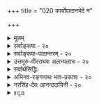 +++
title = "020 कार्योपादानभेदे न"

+++
<details><summary>मूलम्</summary>

कार्योपादानभेदे न कथमधिकतो(ता) गौरवादेस्स्वकार्यं नान्यत्वं नामसंख्याव्यवहृतिधिषणाकारकालादिभेदैः ।  
द्रव्याभेदेऽप्यवस्थान्तरत इह तु ते पत्रताटङ्कवत्स्युः नो चेदंशांशिनोस्स्यात्प्रतिहतिरुभयोः स्पर्शवत्त्वाविशेषात् ॥ २० ॥
</details>

<details><summary>सर्वाङ्कषा - २०</summary>

वैशेषिक-संमतम् अवयवातिरिक्तावयवि-वादम् अपि निराकरोति  
परिणाम-वाद-दार्ढ्य-कार्योपादानेत्यादिना ।  
**कार्योपादानभेदे** = **कार्यस्य** = पटादेः **उपादानस्य** = समवायिकारणस्य तन्त्वादेश्च **भेदे** = परस्परं भेदे सति, अवयविनः अवयवातिरिक्तत्वे इत्यर्थः ।  
**गौरवादेः** = गुरुत्वादीनां **आधिक्यम्** = कार्ये द्विगुणत्वं कथं न?  
गुरुत्वस्यातीन्द्रियत्वेऽपि  
अनुमानात् तज्-ज्ञानं भवेदेव ।  
तत् कुतो न?  

> ननु गुरुत्वं द्विगुणं स्यात्, अतीन्द्रियत्वान् न तद्-उपलब्धिर् 

इति चेत्, तत्राह –  
**स्वकार्यम्** = गुरुत्वाधिक्य-ज्ञानम्, पतनाद्य्-अतिशयो वा कथं न?  
वैशेषिकास्तु अवयवावयविनोरत्यन्तभेदवादिनः । एवं सति अवयविनि विद्यमाने, अवयवानामपि तत्र सत्त्वात्, अवयवेषु यावत् गुरुत्वं वर्तते, तावद्गुरुत्वस्यावयविन्यपि आवश्यकत्वात्, अवयवगुरुत्वम् अवयविगुरुत्वं चेति मिलित्वा द्विगुणगुरुत्वमवयविनि स्यात् । अस्तु का हानिरिति चेत्, द्विगुणं गुरुत्वमुपलभ्येत । गुरुत्वस्यातीन्द्रियत्वात् कथमुपलब्धिरापाद्यत इति चेत्; गुरुत्वकार्यस्य पतनादेः तुलाया अवनतेर्वा द्विगुणत्वप्रसङ्गः । तथाऽदर्शनात् अवयवातिरिक्तः अवयवी अप्रामाणिक एव । अत्र 'अधिकतः' इति पाठं केचित्कल्पयन्ति । तदानीमधिकपदस्याधिक्यार्थकत्वकल्पनाकेशः । एतदपेक्षया 'स्वकार्ये' इति पाठे 'स्वकार्ये गौरवादेः अधिकता कथं न?' इति वा, 'स्वकार्ये नामसंख्यादिभिः अन्यत्वं न' इति वा स्यात् ॥ 

ननु कथमेवमुच्यते ? तन्तुपटयोः कथं अभेदसंभवः ? तर्हि वसनपटपदवत् तन्तुपटपदयोरपि पर्यायत्वप्रसङ्गः इत्याद्याशंक्य निराकरोति - नान्यत्वमित्यादि । नामसंख्याव्यवहृतिधिषणाकारकालादिभेदैः तन्तुपटयोः **अन्यत्वं** = भेदः न इत्यन्वयः । नाम संख्या - व्यवहृति - धिषणा - आकार - कालादिपदानां द्वन्द्वः । अनन्तरं भेदपदेन तत्पुरुषः । ' द्वन्द्वान्ते श्रूयमाणं प्रत्येकं संबध्यते', इति न्यायेन भेदपदस्य नामादिपदैः संबन्धात् नामभेदः, संख्याभेदः, व्यवहृतिभेदः, **धिषणाभेदः** = बुद्धिभेदः, आकारभेदः, कालभेदश्च । नामभेदः - कार्यस्य पट इति नाम, कारणस्य तु तन्तव इति । संख्याभेदः - पट एकः, तन्तवस्तु बहवः । व्यवहारभेदः - पटेनाच्छादनादिः, तन्तुभिः बन्धनादिः । बुद्धिभेदः - पट इति बुद्धिरन्या, अन्या च तन्तव इति । आकारभेदः – पटस्याकारश्चतुरश्रत्वादिः, तन्तूनां दीर्घ आकारः । कालभेदः - पूर्वकाले तन्तवः, अनन्तरकाले पटः । एभिः हेतुभिः उभयोः भिन्नत्वं न । 'कालादि' इत्यत्र आदिपदेन कारणभेदः

[[44]]

गृह्यते । पटस्य कारणानि तन्तवः, तन्तोश्च कारणं कार्पासः । एवमनेकैः कारणैरुभयोर्भेदेऽनिवार्ये सति द्विगुणगुरुत्वकार्यं प्रति अवयविगुरुत्वस्य प्रतिबन्धकत्वकल्पनान्न द्विगुणगुरुत्वकार्योत्पत्तिरिति चेत्, एवं सत्यपि भेदाभावे हेतुमाह - द्रव्याभेदेऽपीत्यादिना । **द्रव्ययोः** = तन्तुपटयोः अभेदेऽपि **ते** = भेदाभावेऽपि नामभेदादयः **पत्रताटङ्कवत्** = तालपत्रकर्णाभरणवत् इह **अवस्थान्तरतः** = अवस्थाभेदेनैव स्युः । ग्रामीणाः किल स्त्रियः तालपत्रं वर्तुलाकारेण परिवर्त्य कर्णे आभरणवत् धरन्ति, विश्लेषणे तालपत्रमेव । 'धान्यराशिः ' इत्यादावप्येवमेव । अवस्थाभेदमादायैव नामभेदादीनाम् उपपत्त्या अवयवातिरिक्तः अवयवी नास्त्येवेति । असंयुक्ताः तन्तवः अवयवाः इत्युच्यन्ते । संयोगविशेषविशिष्टास्तन्तवः पट इत्युच्यन्ते । सुसूक्ष्ममीक्षणे तन्तवः, परस्परं विलक्षणसंयोगश्चेत्युभयातिरिक्तं न हि किञ्चिदुपलभ्यते । असमवायिकारणत्वेन वैशेषिकैरुच्यमानावयवद्वयसंयोगविशिष्टा अवयवा एव पट इत्युच्यन्त इति नातिरिक्तावयविनः कल्पना युक्ता । अत एवावयविगुरुत्वस्य प्रतिबन्धकत्वकल्पनागौरवप्रसङ्गोऽपि न । सांख्यसंमतसत्कार्यवादात् सिद्धान्तसंमतसत्कार्यवादस्यायमेव विशेषः । सांख्याः घटत्वाद्यवस्थानामपि पूर्वं सत्त्वमाहुः । सिद्धान्ते तु पूर्वमसतः अवयवसंयोगस्यानन्तरमेव जननात्, अवस्थानामागन्तुकत्वमेव । अधिकं तु 24 श्लोके व्यक्तीभविष्यति । एवमनङ्गीकारे बाधकमप्याह - नो चेदित्यादिना । 'न' इत्यनेन समानार्थकमव्ययम् 'नो' इति । एवं यदि नाङ्गीक्रियते, तदा **अंशांशिनोः** = अवयवावयविनोः उभयोः **स्पर्शवत्त्वाविशेषात्** = स्पर्शवत्त्वस्य समानत्वात् **प्रतिहतिः** = परस्परं प्रतिघातः **स्यात्** = दुर्वार एव स्यात् । स्पर्शवन्ति द्रव्याणि नैकदेशावच्छेदेन स्थातुं प्रभवन्ति । घटवति भूतले स्पर्शवत् अन्यत् द्रव्यं कथं तिष्ठेत् ? प्रकृते तन्तवोऽपि स्पर्शवद्द्रव्याणि । पटोऽपि स्पर्शवद्द्रव्यम् । द्वयं कथमेकदेशावच्छेदेन तिष्ठेत् ? 'स्पर्शवतां सप्रतिघत्वनियमात् ' । अतः अवयवापेक्षयावयवी अतिरिक्तो नास्त्येव । आकाशकालादिविभुद्रव्याणामेकदेशावच्छेदेनावस्थानात् स्पर्शवत्त्वविशेषणम् । ननु अवयवावयविनोरयुतसिद्धत्वात्, युतसिद्धानां स्पर्शवतामेव सप्रतिघत्वनियम इति चेत्, अवयविनोऽतिरिक्तत्वसिद्धावेव तथा कल्पनसंभवात्, तस्यैवाभावात् न कल्पनावकाशः ॥ 

वस्तुतस्तु - न्यायशास्त्रस्य 'लोकायतम्' इत्येव प्राचीनं नाम । चार्वाकदर्शनं पण्डितैरनन्तरं कल्पितम् । जीवसर इदं विमृश्यते । अत एव 'प्रतीतिशरणा नैयायिकाः' इति न्यायः प्रवृत्तः । लोकप्रतीतिदृष्ट्या तु अवयवातिरिक्तोऽवयव्यावश्यकः । नो चेल्लोके एकत्वव्यवहारः कुत्रापि समर्थयितुं न शक्यः । राशिसेनावनादौ नैयायिकानामपि एकत्वव्यवहारः संमत एव । परं तु स व्यवहार औपचारिक इत्येव सर्वसंमतम् । कुत्रचिद्व्यवहारः औपचारिको यदि वक्तव्यः, तदा कुत्रचित्स व्यवहारो मुख्य एषितव्यः। मुख्यार्थमन्तरा, औपचारिकार्थकल्पना कुत्रापि न संभवतीत्येव सर्वतीर्थकाराणामाशयः (ना. स. 4) । एकत्वव्यवहारस्य मुख्यत्वं नाम अनौपाधिकं वस्तुगतमेकत्वमेव । एवम् एकत्वं यत्र वस्तुनि नास्ति, तत्र बुद्धिकल्पितमुपाधिमादायौपचारिकमेकत्वं वक्तव्यं भवति । लोके कुत्र वा वस्तुनि, मुख्यं एकत्वं गृहीतम् ? 

[[1]]

1.  

[[45]]

[ उपादानोपादेययोरभेदे स्वारस्यम् ] 

इत्थं वृत्त्यादिखेदो न भवति, न च नः कल्पनागौरवं स्यात् 

वस्त्रे दीर्घेकतन्तुभ्रमणविरचिते वस्त्रधीर्नापि बाध्या । 



आकाशादयस्त्वतीन्द्रियाः । तद्गतमेकत्वमप्यतीन्द्रियम् । आत्मन्येकत्वं गृह्यते किल! न हि कस्यचित् 'अहमेको वा, द्वौ वा ? ' इति संशयो जायते । अतस्तत्रैकत्वं मुख्यं गृह्यत एवेति चेत्, एतदपि न । 'अहम्' इति क उच्यत इदानीम् ? शरीरमेव वा, शरीरातिरिक्तं वा वस्त्विदानीमहमर्थ : ? शरीरं चेत्, तस्य सङ्घातरूपत्वात्, न मुख्यमेकत्वं भवेत् । शरीरातिरिक्तस्त्वात्मा नेदानीं प्रतीयेतेति जीवसरे निरूप्यते । ननु सेनावनादावतिरिक्तावयवी नास्ति, घटपटादौ तु वर्तत इत्यत्र विनिगमकं किमिति चेत्, 'घटं कर्तुमारभते ' 'पटं कर्तुमारभते' इति स्वरसो व्यवहारो यत्र तत्रातिरिक्तोऽवयवी, नान्यत्र । अत एवैतस्यारंभवाद इति नाम । अतः ‘एकः पटः, तन्तवस्तु बहवः' इति प्रतीतिर्मुख्यैवेति वक्तव्यम् । अतो लोकव्यवहारदृष्ट्यावयव्यतिरिच्यते । 'घटं कर्तुमारभते' 'पटं कर्तुमारभते' इत्यबाधितव्यवहारदर्शनात् आरंभवादादीनां विषयभेदोऽस्ति इत्यादिकं समये भविष्यति । एवमतिरिक्तत्वे आवश्यके सति, इतरत्सर्वं तदनुगुणं नेयम् । वेदान्तिनां त्वान्तरे वस्तुन्येव नैर्भयम् । अथाप्याचार्यैः कुत एवं निर्णीतमिति चेत्, समय इदमपि स्पष्टी - भविष्यति । सद्यस्तु ‘न हि निन्दा' न्यायोऽनुसन्धीयताम्, स्वपक्षे शिष्याणां श्रद्धातिशयाधानायेति । अथवा परिणामवाददृष्ट्येत्यवगम्यताम् ॥ २० ॥
</details>


<details><summary>सर्वाङ्कषा-पाठान्तरम् - २०</summary>

वैशेषिकसंमतमवयवातिरिक्तावयविवादमपि निराकरोति परिणामवाददार्ढ्याय – कार्योपादानेत्यादिना । कार्योपादानभेदे = कार्यस्य = पटादेः उपादानस्य = समवायिकारणस्य तन्त्वादेश्च भेदे = परस्परं भेदे सति, अवयविनः अवयवातिरिक्तत्वे इत्यर्थः । गौरवादेः = गुरुत्वादीनां आधिक्यम्‌ = कार्ये द्विगुणत्वं कथं न? गुरुत्वस्यातीन्द्रियत्वेऽपि अनुमानात्‌ तद्ज्ञानं भवेदेव । तत्‌ कृतो न? ननु गुरुत्वं द्विगुणं स्यात्‌, अतीन्द्रियत्वान्न तदुपलब्धिरिति चेत्‌, तत्राह - स्वकार्यम्‌ = गुरुत्वाधिक्यज्ञानम्‌, पतनाद्यतिशयो वा कथं न? वैशेषिकास्तु अवयवावयविनोरत्यन्तभेदवादिनः । एवं सति अवयविनि विद्यमाने, अवयवानामपि तत्र सत्त्वात्‌, अवयवेषु यावत्‌ गुरुत्वं वर्तते, तावद्गुरुत्वस्यावयविन्यपि आवश्यकत्वात्‌, अवयवगुरुत्वम्‌ अवयविगुरुत्वं चेति मिलित्वा द्विगुणगुरुत्वमवयविनि स्यात्‌ । अस्तु का हानिरिति चेत्‌, द्विगुणं गुरुत्वमुपलभ्येत । गुरुत्वस्यातीन्द्रियत्वात्‌ कथमुपलब्धिरापाद्यत इति चेत्‌; गरुत्वकार्यस्य पतनादेः तुलाया अवनतेर्वा द्विगुणत्वप्रसङ्ग: । तथाऽदर्शनात्‌ अवयवातिरिक्तः अवयवी अप्रामाणिक एव । अत्र 'अधिकतः' इति पाठं केचित्कल्पयन्ति । तदानीमधिकपदस्याधिक्यार्थकत्वकल्पनाक्लेशः । एतदपेक्षया 'स्वकार्ये' इति पाठे 'स्वकार्ये गौरवादेः अधिकता कथं न?' इति वा, 'स्वकार्ये नामसंख्यादिभिः अन्यत्वं न' इति वा स्यात्‌ ॥   
ननु कथमेवमुच्यते? तन्तुपटयोः कथं अभेदसंभवः? तर्हि वसनपटपदवत्‌ तन्तुपटपदयोरपि पर्यायत्वप्रसङ्गः इत्याद्याशंक्य निराकरोति - नान्यत्वमित्यादि । नामसंख्याव्यवहृतिधिषणाकारकालादिभेदैः तन्तुपटयोः अन्यत्वं = भेदः न इत्यन्वयः । नाम-संख्या-व्यवहृति-धिषणा-आकार-कालादिपदानां द्वन्द्वः । अनन्तरं भेदपदेन तत्पुरुषः । 'द्वन्द्वान्ते श्रूयमाणं प्रत्येकं संबध्यते', इति न्यायेन भेदपदस्य नामादिपदैः संबन्धात्‌ नामभेदः, संख्याभेदः, व्यवहृतिभेदः, धिषणाभेदः = बुद्धिभेदः, आकारभेदः, कालभेदश्च । नामभेदः - कार्यस्य पट इति नाम, कारणस्य तु तन्तव इति । संख्याभेदः - पट एकः, तन्तवस्तु बहवः । व्यवहारभेदः - पटेनाच्छादनादिः, तन्तुभिः बन्धनादिः । बुद्धिभेदः - पट इति बुद्धिरन्या, अन्या च तन्तव इति । आकारभेदः – पटस्याकारश्चतुरश्रत्वादिः , तन्तूनां दीर्घ आकारः । कालभेदः - पूर्वकाले तन्तवः, अनन्तरकाले पटः । एभिः हेतुभिः उभयोः भिन्नत्वं न । 'कालादि ' इत्यत्र आदिपदेन कारणभेदः गृह्यते । पटस्य कारणानि तन्तवः, तन्तोश्च कारणं कार्पसः । एवमनेकैः कारणैरुभयोर्भेदेऽनिवार्ये सति द्विगुणगुरुत्वकार्यं प्रति अवयविगुरुत्वस्य प्रतिबन्धकत्वकल्पनान्न द्विगुणगुरुत्वकार्योत्पत्तिरिति चेत्‌, एवं सत्यपि भेदाभावे हेतुमाह - द्रव्याभेदेऽपीत्यादिना । द्रव्ययोः = तन्तुपटयोः अभेदेऽपि ते = भेदाभावेऽपि नामभेदादयः; पत्रताटङ्कवत्‌ = तालपत्रकर्णाभरणवत्‌ इह अवस्थान्तरतः = अवस्थाभेदेनैव स्युः । ग्रामीणाः किल स्त्रियः तालपत्रं वर्तुलाकारेण परिवर्त्य कर्णे आभरणवत्‌ धरन्ति, विश्लेषणे तालपत्रमेव । 'धान्यराशिः' इत्यादावप्येवमेव । अवस्थाभेदमादायैव नामभेदादीनाम्‌ उपपत्त्या अवयवातिरिक्तः अवयवी नास्त्येवेति । असंयुक्ताः तन्तवः अवयवाः इत्युच्यन्ते । संयोगविशेषविशिष्टास्तन्तवः पट इत्युच्यन्ते । सुसूक्ष्ममीक्षणे तन्तवः, परस्परं विलक्षणसंयोगश्चेत्युभयातिरिक्तं न हि किञ्चिदुपलभ्यते । असमवायिकारणत्वेन वैशेषिकैरुच्यमानावयवद्वयसंयोगविशिष्टा अवयवा एव पट इत्युच्यन्त इति नातिरिक्तावयविनः कल्पना युक्ता । अत एवावयविगुरुत्वस्य प्रतिबन्धकत्वकल्पनागौरवप्रसङ्गोऽपि न । सांख्यसंमतसत्कार्यवादात्‌ सिद्धान्तसंमतसत्कार्यवादस्यायमेव विशेषः । सांख्याः घटत्वाद्यवस्थानामपि पूर्वं सत्त्वमाहुः । सिद्धान्ते तु पूर्वमसतः अवयवसंयोगस्यानन्तरमेव जननात्‌, अवस्थानामागन्तुकत्वमेव । अधिकं तु २४ श्लोके व्यक्तीभविष्यति । एवमनङ्गीकारे बाधकमप्याह - नो चेदित्यादिना । 'न' इत्यनेन समानार्थकमव्ययम्‌ 'नो' इति । एवं यदि नाङ्गीक्रियते, तदा अंशांशिनोः = अवयवावयविनो: उभयोः स्पर्शवत्त्वाविशेषात्‌ = सपर्शवत्त्वस्य समानत्वात्‌ प्रतिहतिः = परस्परं प्रतिघातः स्यात्‌ = दुर्वार एव स्यात्‌ । स्पर्शवन्ति द्रव्याणि नैकदेशावच्छेदेन स्थातुं प्रभवन्ति । घटवति भूतले स्पर्शवत्‌ अन्यत्‌ द्रव्यं कथं तिष्ठेत्‌? प्रकृते तन्तवोऽपि स्पर्शवद्द्रव्याणि । पटोऽपि स्पर्शवद्द्रव्यम्‌ । द्वयं कथमेकदेशावच्छेदेन तिष्ठेत्‌? 'स्पर्शवतां सप्रतिघत्वनियमात्‌' । अतः अवयवापेक्षयावयवी अतिरिक्तो नास्त्येव । आकाशकालादिविभुद्रव्याणामेकदेशावच्छेदेनावस्थानात्‌ स्पर्शवत्त्वविशेषणम्‌ । ननु अवयवावयविनोरयुतसिद्धत्वात्‌, युतसिद्धानां स्पर्शवतामेव सप्रतिघत्वनियम इति चेत्‌, अवयविनोऽ- तिरिक्तत्वसिद्धावेव तथा कल्पनसंभवात्‌, तस्यैवाभावात्‌ न कल्पनावकाशः ॥   
वस्तुतस्तु - न्यायशास्त्रस्य 'लोकायतम्‌' इत्येव प्राचीनं नाम । चार्वाकदर्शनं पण्डितैरनन्तरं कल्पितम्‌ । जीवसर इदं विमृश्यते । अत एव 'प्रतीतिशरणा नैयायिकाः' इति न्यायः प्रवृत्तः । लोकप्रतीतिदृष्ट्या तु अवयवातिरिक्तोऽवयव्यावश्यकः । नो चेल्लोके एकत्वव्यवहारः कुत्रापि समर्थयितुं न शक्यः । राशिसेनावनादौ नैयायिकानामपि एकत्वव्यवहारः संमत एव । परं तु स व्यवहार औपचारिक इत्येव सर्वसंमतम्‌ । कुत्रचिद्व्यवहारः ओपचारिको यदि वक्तव्यः, तदा कुत्रचित्स व्यवहारो मुख्य एषितव्यः । मुख्यार्थमन्तरा, औपचारिकार्थकल्पना कुत्रापि न संभवतीत्येव सर्वतीर्थकाराणामाशयः (ना.स.४) । एकत्वव्यवहारस्य मुख्यत्वं नाम अनौपाधिकं वस्तुगतमेकत्वमेव । एवम्‌ एकत्वं यत्र वस्तुनि नास्ति, तत्र बुद्धिकल्पितमुपाधिमादायौपचारिकमेकत्वं वक्तव्यं भवति । लोके कुत्र वा वस्तुनि, मुख्यं एकत्वं गृहीतम्‌? आकाशादयस्त्वतीन्द्रियाः । तद्गतमेकत्वमप्यतीन्द्रियम्‌ । आत्मन्येकत्वं गृह्यते किल! न हि कस्यचित्‌ 'अहमेको वा, द्वौ वा?' इति संशयो जायते । अतस्तत्रैकत्वं मुख्यं गृह्यत एवेति चेत्‌, एतदपि न । 'अहम्‌' इति क उच्यत इदानीम्‌? शरीरमेव वा, शरीरातिरिक्तं वा वस्त्विदानीमहमर्थः? शरीरं चेत्‌, तस्य   
सङ्घातरूपत्वात्‌, न मुख्यमेकत्वं भवेत्‌ । शरीरातिरिक्तस्त्वात्मा नेदानीं प्रतीयेतेति जीवसरे निरूप्यते । ननु सेनावनादावतिरिक्तावयवी नास्ति, घटपटादौ तु वर्तत इत्यत्र विनिगमकं किमिति चेत्‌, 'घटं कर्तुमारभते' 'पटं कर्तुमारभते' इति स्वरसो व्यवहारो यत्र, तत्रातिरिक्तोऽवयवी, नान्यत्र । अत एवैतस्यारंभवाद इति नाम । अतः 'एकः पटः, तन्तवस्तु बहवः' इति प्रतीतिर्मुख्यैवेति वक्तव्यम्‌ । अतो लोकव्यवहारदृष्ट्यावयव्यतिरिच्यते । 'घटं कर्तुमारभते' 'पटं कर्तुमारभते' इत्यबाधितव्यवहारदर्शनात्‌ आरंभवादादीनां विषयभेदोऽस्ति इत्यादिकं समये भविष्यति । एवमतिरिक्तत्वे आवश्यके सति, इतरत्सर्वं तदनुगुणं नेयम्‌ । वेदान्तिनां त्वान्तरे वस्तुन्येव नैर्भयम्‌ । अथाप्याचार्यैः कुत एवं निर्णीतमिति चेत्‌, समय इदमपि स्पष्टीभविष्यति । सद्यस्तु 'न हि निन्दा' न्यायोऽनुसन्धीयताम्‌, स्वपक्षे शिष्याणां श्रद्धातिशयाधानायेति । अथवा परिणामवाददृष्ट्येत्यवगम्यताम्‌ ॥ २० ॥
</details>


<details><summary>उत्तमूरु-वीरराघवः अलभ्यलाभः - २०</summary>

ननु स्वच्छन्देनागमेन प्रकृतिमहदङ्कारमात्राक्षसिद्धिं तत्कार्यतया भूतानाञ्च स्थितिमिच्छता कथमादौ ''प्राच्यमव्यक्तकालौ'' इति जडस्य द्वेधैव विभागः कृतः । न चाव्यक्तत्वं परमाणु-तत्कार्य-साधारणी पृथिवीत्वादिवत् कार्यद्रव्यकारणद्रव्योभयगता जातिः । न च कार्यकारणयोरेकद्रव्यत्वान्न दोष इति वाच्यम्, असिद्धेरित्याशंकायाम्, उपादानातिरिक्तं कार्यद्रव्यं नास्तीति साधयितुं तद्भेदेदोषं तार्किकान् प्रत्याह कार्येति । तत्र भेदसाधकहेतूनां तार्किकोक्तानां यदादायान्यथासिद्धिर्वाच्या, तत् निष्कृष्याह तत्रावस्थभेदेति । सांख्यसंमताव्यक्तमहदादिसृष्टिस्वीकारमात्रेण तदभिमत-सत्कार्य-वाद एवाऽऽरम्भणाधिकरणार्थं इति न मन्तव्यमित्याशयेनाह अयमेवेति । अद्वैतिमतं तु न तदधिकरणार्थः; तन्मते ब्रह्मण एव सत्त्ववत्त्वेन कार्ये सत्त्वाभावात् सत्कार्यवादत्वायोगात् । विसृष्ट्यादिदर्शनं सांख्यानुकूलमिति कृत्वा न तथा स्वीकार्यमित्याह विसृष्टीति । विसृष्टिः भस्त्रिकातः पूरितस्य जलस्य विसर्गवत् संकुचितस्य कूर्मपादादेः प्रसारवत् अग्न्यादेराविर्भावः; विक्षेपात् विकिरणात् सक्तुपिण्डात् चूर्णानां जलस्तोमात् बिन्दूनाञ्चाविर्भावः इत्यादि यद्यपि दृश्यते - तथापि तत्र क्वचित् क्वचिदेव कार्यताव्यवहार इति अतिव्यापकत्वात् मिथोव्यभिचाराच्च न विसृष्ट्यादेर्नियामकत्वम् । परिणामस्तु सर्वत्रानुगतः । न च तदनुक्तिः, 'तदात्मानं स्वयमकुरत', 'तन्नामरूपाभ्यां व्याक्रियत’, 'नित्या सततविक्रिया' इत्वेवं समविषमान्यतरपरिणामशालित्वस्य प्रकृतौ संप्रतिपन्नत्वात् इत्यर्थः । अभिव्यक्तिवादिनं सांख्यमाविर्भाववत् जन्मनोऽपि प्रामाणिकत्वप्रदर्शनेन वारयति आविर्भावेति । आविर्भावतिरोभावरूपः जन्मनाशरूपश्च विकल्पः प्रकारभेदः जगत्यस्ति तत्र जन्मस्थल एव सत्कार्यत्वं वक्तव्यमिति स्मृत्याशय इति भावःनः । अत्र विष्णुपुराणवाक्ये, 'तदेतदक्षयं नित्यं जगन्मुनिवराखिलम्' इति पूर्वार्धं स्मार्यते अत्र नित्यमिति पदेन । जन्मादिसत्त्वेपि द्रव्यनित्यत्वं न बाध्यत इति भावः । व्यवस्थाद्वयमित्यनेन जन्माविर्भावियोरैक्यं नेति ज्ञापितम् । प्रत्यक्षेति । आगमेनैव प्रत्यक्षमपि प्रादर्शि; “यथा सौम्यैकेन मृत्पिण्डेन” इत्यादिना । तेन तार्किकादिपक्षा निरस्ताः । पटघटादीनां तन्तुमृत्पिण्डादौ प्राक्सतामेवाऽविर्भाव इति सांख्यमतं प्रत्यक्षविरुद्धम्, तार्किकस्तु स्वपक्षः प्रत्यक्षानुकूल इति मन्यते, तन्निराकरणमिह । श्लोके अधिकतेति पाठोऽशुद्धः । अधिकत इति गौरवादिविशेषणम् । आदिना द्रवत्वगन्धादिग्रहणम् । कार्यकारणयोर्भेदे आधिक्यस्यावर्जनीयतया तथाभूतात् गुरत्वद्रवत्वादितः तत्तदनुगुणं कार्यं कथं नेत्यर्थः । द्वीति । यथा द्विपलिकैकपलिकयोर्मेलने त्रिपलिकता, तथा एकघटस्थनिर्घटकपालद्वयापेक्षया घटान्तरस्थे सति सघटकपालद्वये तुलायां गुरुत्वातिशयकार्येणावनमनेन भाव्यम् । अतः कार्याभावात् गुरत्वाधिक्याभावः, ततो द्रव्यद्वयाभावश्चेति भावः । सममिति पटगुरुवं तन्तुगुरुत्वादन्यत् समं वा, सर्वथा गुरुत्वातिशयः । स्यादिति भावः । हेतुर्न सिद्ध्येदिति । अकरणहेतुः - साधयितुमशक्य इत्यर्थः । अयुक्तेरिति । युक्त्यभावादित्यर्थः । परमाणौ गुरुत्वसाधकयुक्तिर्नास्तीत्यर्थः । तदेवाह कार्येति । ''कारणगुणपूर्वकः कार्यगुणो दृष्टः'' इति हि कणादः । तदकरणे इत्यस्य गुरुत्वानुत्पादने इत्येकोऽर्थ उक्तः गुरुत्वेन स्वकार्याकरणे इत्यर्थान्तरं कृत्वाऽऽह जातस्य चेति । यावन्त्यवयवगुरुत्वानि तावत्समं गुरुत्वमवयविनि जायते । तत्रैकस्य कार्यकरत्वम्, अन्यस्य प्रतिबद्धत्वादिति शंकते प्रतिबन्धादिति ।  
क्रियावन्निष्ठेऽति । सामानाधिकरण्याभावे कथं कार्यकरणभावः । वरमिति । गुरुत्वस्याप्रत्यक्षत्वात् अनुमापककार्याभावे चानुमानायोगादिति भावः । उक्तो दोष द्वीप । परमाणावपि गुरुत्वासिद्धिः कार्यगुरत्वाभावादिति । न द्वितीय इति । अवयवगुरुत्वमेव प्रतिबद्धमित्यपि नेत्यर्थः । शाखा वृक्षावयवः; हस्तः शरीरावयवः । लम्बनेति । लम्बनं हि अननुवृत्तपतनस्य द्रव्यस्य यावत्संभवं पतिततया स्थितिः । तच्च पतनमवयननिष्ठमवयनगुरुत्वकार्यमेव वक्तव्यम् । तन्न स्यात्; प्रतिबद्धत्वादिति भावः । कथमवयव्यपीति । शरीरादौ पादाद्यवच्छेदेनोपरिबद्धे सति तत् लम्बमानं दृष्टम् । अवयवगुरुत्वानां प्रतिबद्धतया लम्बनाप्रसक्तौ ऊर्ध्वमेव तेषां स्थितिरिति तद्देशं विहाय अवयवि कथमधोलम्बेत । संयोगेति । अवयविलम्बन प्रतिबन्धक संयोगाभावादवयवि लम्बते । तद्बलात् प्रतिबद्धगुरुत्वकावयवलम्बनमित्यर्थः । अत्र पाठभेदोऽन्वयभेदश्च पूर्वव्याख्यायां द्रष्टव्यः । अत्र “कर्म कर्मसाध्यं न विद्यते'' इति वैशेषिकसूत्रविरोधोऽपि । अतः प्रतिबन्धकसंयोगरहितावयवलम्बनं कारणमित्यपि न सुवचमिति ध्येयम् । अपसिद्धान्तादिति । योग्यविभुविशेषगुणानामेव स्वोत्तरोत्पन्नगुणनाश्यत्वोक्तेः; कारणगुणनाशे कार्यगुणनाशस्य त्वदिष्टतया तद्विरोधाच्चेति । स्वकार्यमिति स्वपदवैयर्थ्यं परिहरति त[त्त]दुचितमिति । यथाकथञ्चित् पतनं नालम्, अधिकगुरुत्वं यादृशावनमनहेतुत्वेन कॢप्तं तदापत्तिरिति भावः । फलमुखगौरवं न दोषायेति मन्यमानस्य शंका तथापीत्यादिना । प्रतिबन्धेनेति । कार्यकरणगुणकल्पनागौरववत् प्रतिबन्धकभावकल्पनागौरवमपि सह्यमिति भावः । नामेति । पटस्तन्तुभिन्नः तन्त्ववाचकपटनामवाच्यत्वादित्याद्यनुमानानि आरम्भणाधिकरणे द्रष्टव्यानि । द्वितीयादियोगादिति । घटेऽपि पटेन सह द्वित्वं सुवचमिति भावः । एकः पटः स्वीययावत्तन्तुभिन्नः द्वित्वादपर्याप्त्यनधिकरणत्वादित्यनुमा । अर्थक्रिया - फलनिष्पत्तिः । व्यापारः पटघटादेराच्छादनोदकाहरणादिः । “धारणाकर्षणोपपत्तेश्च” इति च न्यायसूत्रम् । एष्वनुमानेष्वप्रयोजकशंकां परिहरति कारणस्यैवचेति । श्लोके ते इति । नामादिभेदा इत्यर्थः । पत्रताटङ्कवदिति तालनालिकेरादिपत्रेण वलयितेन कर्णालंकारः क्रियते । न हि बलयीभावमात्रेण द्रव्यभेदस्ते इष्ट इति भावः । न वयमेतद्दृष्टान्तेन नामादिभेदानामभेदसाधकत्वं ब्रूमः, किं तु भेदसाधकत्वं व्यासेधाम इति भावेनाह न शक्नुवन्तीति । ताटङ्कस्थलेऽवयव्यरम्भो दुर्वचश्चेत्याह न चेति । अन्यार्थत्वात् - पत्ररूपावयव्यर्थत्वात् । अंशूनां तन्त्ववयवानाम् । अनभ्युपगमादिति । तन्तुसंयोगात् पटे जातेऽपि संयोगरूपकारणबलात् पुनःपटान्तरोत्पत्तिशंकायां स्वसमवेतं द्रव्यं द्रव्यान्तरोत्पत्तौ प्रतिबन्धकमिति किलोच्यत इति भावः । सप्रतिघत्वं नाम मूर्तानां समानदेशत्वायोगः; स एव विरोधः । नो चेदिति ग्रन्थमवतारयति एवमिति । पूर्वं पत्रताटङ्कादिरूपैकसमवायिकारणजन्यकार्यद्रव्यस्थले सप्रतिघत्वविरोधो दर्शितः । तमेव विरोधं सर्वावयविस्थलेऽपि दर्शयतीत्यर्थः । कल्पनेऽपीति । तन्तुपटादिरूप द्रव्यान्तरकल्पनास्थलेऽपीत्यर्थः । नोचेदिति । अन्यथासिद्धावप्यन्यत्वाङ्गीकारे इत्यर्थः । ननु पत्रताटङ्कस्थले पत्रावयवसंयोगस्य कारणत्वस्वीकारे तेषामवययानां ताटङ्काधारत्वापत्तौ अंशांशिनोः प्रतिहतिरुक्ता युज्यते । सर्वत्र कथमेवम् । अवयविनोऽवयवावयवे वृत्त्यभावादिति पृच्छति अवयवेति । विवक्षितं विशदयति समवायीति । नभःप्रदेश इति । ननु तन्त्ववष्टब्धे देहे इति वस्त्वन्तरस्यापि सुवचत्वेन नभःप्रदेशे इति कुतः । तथा च मूर्तानां समानदेशताविरोधात् तन्तुसंयुक्ते देहे पटः कथं संयुज्येत; एवमंशुसंयुक्ते देहे तन्तुः कथमिति, विपरिवर्तेन च देहावयवसंयुक्ते पटे देहः कथमित्येयं शंकायां द्व्यणुकपर्यन्तसंयोगे प्रतिषेध्ये परमाणुसंयोग एव शिप्येतेति द्व्यणुकत्र्यणुकाद्यवयवद्वयसंयोगरूपकारणाभावादवपविनामेवासिद्धिरिति सुकरमापादनमिति चेत् - सत्यम् - तथापि सावयवस्थले एकावयविन एकावयव्यन्तरेणैय संयोगः । अवयवानामेवावयवैरिति एकत्र मूर्तद्रव्यसंयोगापलापेऽपि निरवयवे नभसि तन्न सुवचमित्याशयेनैतदुक्तिः । वस्तुतो हस्तपुस्तकसंयोगात् कायपुस्तकसंयोग इति संयोगजसंयोगस्वीकरात् तदनुपपत्तिरूपदूषणमपि भवत्येव । अवश्यञ्चावयवसंबन्धोऽप्यवयविसंबद्धे एष्टव्यः; संयोगस्यावच्छेद्याधिकरणसंबन्धिन एवावच्छेदकत्वात् । एवञ्च मूर्तामूर्तेत्यपि उदाहृतस्थलाभिप्रायम् । मूर्तशब्दः मूर्तिः संस्थानमिति तद्विशिष्टसावयवद्रव्यवाचि । परमाणुसंयोगप्रतिषेधायोगात् । एवं मूर्तशब्दार्थश्च ''मूर्तिमताञ्च संस्थानोपपत्तेरवयवसद्भावः'' (न्या.द.४.२.२३) इति सूत्रारूढः । मेर्विति । अवयवद्रव्याक्रान्तेऽप्यवयविसंयोगेष्टौ मूर्तद्वयविरोधाभावात् मेर्वाक्रान्तस्थलेऽपि मन्दरः स्यादिति भावः । अत्र तार्किकः नीरक्षीरयोरविरोधेन संयोगं योगिनां भूमावुन्मज्जननिमज्जनदर्शनात् कठिनभूम्यवयवसंयुक्तस्थलेऽपि योगिदेहसंयोगञ्च निदर्श्य मूर्तानां सप्रतिघत्वमिति नियमस्य तत्र तत्र भंगदर्शनात् तत्तद्भिन्नस्थले इत्येव नियमः शिक्षणीय इति अवयवावयविभिन्नत्वमपि तत्र निवेश्यतामिति विवक्षतिः तं प्रति तत्तत्स्थलेऽपि सप्रतिघत्वं प्राचीनेष्टमिति न तन्निदर्शनं भवेदित्याद नीरक्षीरादि मेलन इति । अत्र आ.दा. ''नीरक्षीरादिषु अवयवविभागेन परस्परानाक्रान्तप्रदेश एव परस्परावयवानां वृत्तिः । निमज्जनादावपि भूविभागेन प्रवेशः । झटिति जलनिमज्जने विभक्तजलसंघातवत् पुनस्संधानम् । तच्च सूक्ष्मकालत्वात् ज्वालानाशन्यायेन न प्रतीयते इति किरणावल्यादौ प्रतिपादितमित्यर्थः” इत्युक्तम् । निमज्जनोन्मज्जनशब्दप्रयोxगोऽपि जलन्यायं स्मारयति । स्वसिद्धान्तं प्रस्मृत्येत्यस्य किरण्यावल्यादावुक्तं विस्मृत्येत्यर्थः । तस्मादिति । निदर्शनान्तराभावादित्यर्यः । अवयविकल्पनेन तद्भिन्नत्वनिवेशापेक्षया तदकल्पनमेव ज्यायः इति भावः । तथा च श्लोके अंशांशिनोः - इतरद्रव्यवत् अवयवावयविनोरपि द्रव्यान्तरेण संयोगस्थले प्रतिघातः स्यात् । मूर्तयोः (स्पर्शवतोः) न समानदेशत्वमिति न्यायस्याविशिष्टत्वादित्यर्थः । अस्मन्मते सर्वस्यैकप्रकृतिकार्यत्वेऽपि एकत्वावस्थाप्रहाणेन बहुत्वावस्थाया उत्पन्नतया घटपटयोर्नानात्वेन घटाक्रान्तप्रदेशे पटस्य न संसर्गः । तन्तुत्वावस्थापन्नद्रव्यसंसृष्टे पटत्वावस्थापन्नसंसर्गस्तु न हन्यते तन्तुपटयोर्नानात्वाभावादिति ॥ २० ॥
</details>

<details><summary>सर्वार्थसिद्धिः</summary>

एवं पृथिव्याद्युपादानं चिन्तितम् । अथोपादानातिरिक्तं कार्यद्रव्यं नास्तीति साध्यते तत्रावस्थाभेदमात्रं स्वीकृतम् । अयमेव च सत्कार्यवाद आरम्भणाधिकरणसाध्यः ।  
विसृष्ट्युल्लासविक्षेपाः कार्याणां कथिताः क्वचित् । कल्पनीया न सर्वत्र परिणामोक्त्यबाधतः ॥  
आविर्भावतिरोभावजन्मनाशविकल्पवत् । नित्यं जगदिति स्मृत्या व्यवस्थाद्वयमीरितम् ॥  
तदिह प्रत्यक्षागमबलादेकस्यैव द्रव्यस्यावस्थाभेदादुपादानोपादेयभाव इति स्थिते द्रव्यान्तरं प्रागसदागन्तुकं वदतः प्रतिवक्ति - कार्येति । । कार्यद्रव्यस्य स्वोपादानद्रव्याद्भेदे सति द्विपलकैकपलकन्यायेन तन्तुगुरुत्वम्, समं न्यूनमधिकं वा पटगुरुत्वं च संभूय पतनातिरेकं कथं न कुर्यात् ? तदकरणे कश्चिदपि हेतुर्न सिध्येदित्यर्थः । तथा हि - न तावदवयविनि गुरुत्वं न जायते, परमाणुगुरुत्वपरिशेषप्रसङ्गात् । तथा च त्वयाऽनभ्युपगमात्, अयुक्तेश्च । कार्यगुरुत्वादेव ह्यणुगुरुत्वं कल्पयसि । जातस्य च न स्वाभावतः पतनहेतुत्वाभावः । प्रतिबन्धात्कार्यानतिरेक इति चेत्, किमयं प्रतिबन्धोऽवयविगुरुत्वस्य ? उतावयवगुरुत्वस्य ? नाद्यः ; परमाणुगुरुत्वस्यैव [प्र] पतनहेतुत्वप्रसङ्गात् । तथा सति गुरुत्वात्  
पतनं द्रवत्वात्स्यन्दनमिति तत्तत्क्रियावन्निष्ठगुरुत्वादिकल्पनभङ्गापाताच्च । अतो वरमवयविनि गुरुत्वाद्यनुत्पत्तिकल्पनम् ; तत्र चोक्तो दोषः । न द्वितीयः, कदाचिन्निष्कम्पेऽवयविनि शाखाफलहस्तादिलम्बनाभावप्रसङ्गात् । तथा च कथमवयव्यपि तत्र लम्बेत ? संयोगान्तरादर्शनात् लम्बमानोऽवयवी स्वावयवमपि लम्बयतीति चेन्न ; सर्वावयवलम्बनप्रसङ्गात् । सङ्घातवादिनस्तु यथार्हं प्रतिब[न्धां]द्धांशेऽलम्बनोपपत्तिः । कार्यगुरुत्वोत्पत्तौ कारणगुरुत्वं नश्यतीति चेन्न ; अपसिद्धान्तात्, रूपादिष्वपि तथात्वप्रसङ्गात् ।  

> अथ कार्य-गुरुत्वस्यातिमन्दत्वात्  
सूक्ष्मं पतन-वैषम्यं दुर्ग्रहम् 

इति, तद् अपि न ;  
मान्द्य-कारणादृष्टेः,  
कल्पकासंभवाच् च ।  
अतस् तन्तु-तत्-कार्य-पट-समुदायोन्माने  
पटद्वयोन्मान इव  
गुरुत्वान्तर-कार्यं दुस्त्यजम्,  
आदि-शब्देन द्रवत्व-गन्धादि-संग्रहः । स्वकार्यं - त [त्त]दुचितं कार्यमित्यर्थः । तथाऽप्यनन्यथासिद्धभेदकभूम्ना भेदसिद्धौ गुरुत्वान्तरकार्यादर्शनं कथंचिदन्यतरप्रतिबन्धेन नेयमित्यभिप्रायेण शङ्कमानं प्रत्याह - नान्यत्वमिति । यद्यपि नामभेदाभेदावर्थभेदाभेदयोरप्रयोजकौ, तथाऽपि पर्यायातिरिक्तो विशेषणविशेष्यभावानर्हो वाचकभेद इह नामभेदः । स च सिंहव्याघ्रशब्दवत् स्ववाच्यं भिन्द्यात् ।  
संख्याभेदोऽप्येकस्यैव द्वितीयादियोगाद्यद्यपि स्यात्, तथाऽपि मैवमत्र ; बहवस्तन्तवः, एक पट इति विभजनात् । व्यवहृतिरिहार्थक्रियासिद्ध्यर्थो व्यापारः । पटाद्यर्थं तन्त्वादय उपादीयन्ते, पटादयस्त्वाच्छादनाद्यर्थम् । न च तन्त्वादिमात्रे पटादिधीः, पटादिषु वा तन्वादिधीरिति धिषणाभेदः । आकारभेदश्च व्यवस्थिताश्रयो वृत्तचतुरश्रत्वादिः । पूर्वकालीनास्तन्त्वादयः पटादयस्तु पश्चाद्भाविन इत्येवंविध इह कालभेदः । आदिशब्देन कारणभेदादिसंग्रहः । अंशुप्रभृतयस्तन्त्वादीनां पटादीनां तु तन्त्वादय इति नियतोऽत्र कारणभेदः । कार्यभेदश्च एवं नियत एव । कारणस्यैव च कार्यत्वे कारकव्यापारवैयर्थ्यं स्यादिति भेदहेतवः । एषामन्यथासिद्धिमाह - द्रव्याभेदेऽपीति । तुशब्दोऽवधारणे । उपादानोपादेयतयावस्थाद्वयवति द्रव्ये घटपटवद्भेदं साधयितुं न शक्नुवन्तीत्यर्थः । 

अत्र दुस्तरप्रतिबन्द्यभिप्रायेण निदर्शयति - पत्रताटङ्कवदिति । पत्रस्य हि कुण्डलितस्य नियतं नामान्तरं दृष्टम् । सफलश्चावस्थान्तरेण कारकव्यापारः, न ह्यत्रावयव्यन्तरोत्पत्तिः । आकुञ्चनप्रसारणपद्मसंकोचविकासादिष्वपि तत्कल्पनाप्रसङ्गात् । न चैकेनावयवेनावयव्यारम्भः, असमवायिकारणासंभवात् । अवयवावयवसंयोगस्तत्रासमवायिकारणमिति चेन्न ; तस्यान्यार्थत्वात् । अन्यथा अंशूनां तन्तुवत् पटाश्रयत्वमपि स्यात् । न च तद्युक्तम् ; आरब्धकार्यैरवयवैस्तदैवावयव्यन्तरारम्भानभ्युपगमात् । तत्र हि सप्रतिघत्वविरोधाद्बिभेषि । 

एवं संप्रतिपन्नावस्था-भेद-मात्रानादरेण  
द्रव्यान्तर-कल्पने ऽपि तम् एव विरोधं प्रसञ्जयति - नो चेदिति ।  
अंशांशिनोः - अवयवावयविनोर् इत्यर्थः । उक्तप्रसङ्गे तद्-अभिमतम् एव हेतुमाह - उभयोर् इति ।  
द्वयोर् द्रव्ययोर् अन्यतरस्य वा स्पर्श-हीनत्वे  
मिथः प्रतिरोधो नास्ति ।  
इह तु  
न तथेत्य् अभिप्रायेणोभयोर् इत्य् उक्तम् ।  
अवयवावयविनोर् एकत्र वृत्तिर् नास्तीति चेत्,  
समवायि-देशैक्याभावेऽपि संयोगिदेशैक्यम् अङ्गीकरोषि,  
तत्र कथं तन्त्ववष्टब्ध-नभः-प्रदेशे पट-संयोगः, माभूदिति चेत् मूर्तामूर्तसंयोगविलोपप्रसङ्गः । मेरुमन्दरादीनामप्यविभक्ताकाशप्रदेशवृत्तावविरोधः स्यात् ; नीरक्षीरादिमेलने का वार्ता ?  
हन्त ! स्वसिद्धान्तं प्रस्मृत्य पृच्छसि । एतेन भूमावुन्मज्जति, निमज्जतीत्यादिसिद्धनिदर्शनमपि निहतम् । तस्मादवयवावयविव्यतिरिक्तविषय एव सप्रतिघत्वविरोधव्यवस्थापनमपि निर्मूलमिति ॥२०॥
</details>


<details><summary>अभिनव-रङ्गनाथः भाव-प्रकाशः - २०</summary>

\*आविर्भावेत्यादि - इदमुत्तरार्धम्; तदेतदक्षयं नित्यं जगन्मुनिवराखिलम् । (विष्णुपुराणे १-२२-६०) इति पूर्वार्धम् । अत्र विष्णुचित्तार्याः -  
अनन्तस्य न तस्यान्तस्संख्यानं वा (चा)पि विद्यते ।  
इति जीवानामसंख्येयत्वं वक्ष्यति । अतः प्रतिसर्गमन्यूनं;  
. . . . . . . नित्यं तत्कार्यतः पृथक् ॥  
अव्युच्छिन्नास्ततस्त्वेते सर्गस्थित्यन्तसंयमाः ।  
इति वचनात् प्रवाहरूपेण च नित्यम् । आविर्भावतिरोभावौ - संकोचविकासौ । तावेव जन्मनाशौ इति व्याचख्युः । जन्मनाशावेव विकल्प इति वा ताभ्यां विकल्प इति वा; असत्त्वादिकं न विकल्प इति भावः ।  
\*व्यवस्थाद्वयं - नित्यत्वव्यवस्थैका जन्मनाशव्यवस्था चापरा ॥  
'नान्योऽवयव्यवयवेभ्यो गुरुत्वान्तरकार्याग्रहणात्' इति न्यायवार्तिकम् । अत्र तात्पर्यटीका - 'अवयवगुरुत्वाद्गुरुत्वान्तरमवयविनः; तस्य यत्कार्यमवनतिविशेषः तस्याग्रहणादित्यर्थः' इति । अत्र यद्यपि । गुरुत्वान्तरकार्याग्रहणस्यानुमानविधयाऽवयवावयव्यभेदसाधकता न संभवति अपक्षधर्मत्वादित्यभिप्रेत्य न्यायवार्तिके 'गुरुत्वान्तरकार्याग्रहणादित्येतन्न कथञ्चिदपि पक्षेण संबध्यते' इत्यादिना दूषितम्; तथाऽपि प्रत्यक्षागमाभ्यां उपादानोपादेययोरभेदसाधने कार्योपादानभेदे गुरुत्वान्तरकार्यप्रसङ्गः इति विपक्षे बाधकतर्कविधया गुरुत्वान्तरकार्याग्रहणस्यावयवावयव्यभेदस्थापकत्वे प्राचामाशयमाविष्कुर्वन् मूलमवतारयति \*तदिहेत्यादिना । अत्र न्यायवार्तिकं 'समहीनाधिकप्रसङ्ग इति चेत् - यदि तावत्कारणगुरुत्वैस्समं कार्यगुरुत्ंव; यावद्द्विपलाभ्यामसंबद्धेऽवनमनं द्विस्तावत्संबद्धे सति स्यात् । अथ कारणगुरुत्वाधिकं कार्यगुरुत्वं तथाऽप्यधिकं प्रसज्येत; अथ कारणगुरुत्वाद्धीनं कार्यगुरुत्वं; तथाऽपि विशेषो गृह्येत । न त्विदमस्ति । तस्मान्न कार्यगुरुत्वमस्ति । न । कार्यकारणगुरुत्वेयत्तानवधारणात् - यद्येतदवधारितं स्यात् एतावत्कारणगुरुत्वमेतावत्कार्यगुरुत्वमिति तदैतद्युज्यते वक्तुं समाधिकहीनकार्यप्रसङ्ग इति । तत्त्वनवधारितमियत्कारणे गुरुत्वमियत्कार्ये गुरुत्वमिति । यदि न कार्यकारणगुरुत्वमनवधारितं योऽयं प्रत्ययस्तुलयोन्मीयमाने द्रव्ये द्विपलं पञ्चपलमिति न प्राप्नोति । न न प्राप्नोति । द्रव्यसमाहारगुरुत्वावधारणात् । यदिदं भवता मन्यते द्विपलं पञ्चपलमिति; नात्र कार्यकारणगुरुत्वे अवधार्येते; किन्तु आचरमादाच परमाणोश्च द्रव्यसमाहार उन्मीयते । तत्र मनुष्यधर्मणो न युक्तं वक्तुं इयत्कारणगुरुत्वमियत्कार्यगुरुत्वमिति । न च समाहारः कारणम्; अपि तु अनारब्धकार्यं चरमद्रव्यं कारणमिति, इति । 'द्रव्यसमाहार इति - कार्यकारणद्रव्यसमाहारो मृत्कणमृच्चूर्णूशर्कराकपालकुम्भसमाहार इत्यर्थः' इति तात्पर्यटीकायां वाचस्पतिः । एवं 'निरनुमानं तर्हि कार्यगुरुत्वम् - यदि गुरुत्वान्तरवद्द्रव्योपचये सति कार्यभेदो न गृह्यते कथं प्रतिपद्येत ? इति । क एवमाह कार्यगुरुत्वं (कार्यं) न गृह्यत इति ? यदि गृह्यते किं तत्? पतनं । न हि कार्यगुरुत्वमन्तरेण कार्यपातेऽन्यो हेतुरस्ति । तस्माद्गुरुत्वान्तरवत्कार्यमिति । एतेन तुलावनतिविशेषान्न कार्यगौरवमिति प्रत्युक्तम् । अथ मन्यसे; कारणगुरुत्वेनैव कार्यं पात्यते न कार्यगुरुत्वमस्ति; अतः कार्यपातस्यान्यनिमित्तत्वान्न सिध्यति गुरूत्वान्तरवत्कार्यमिति; न; कार्यकारणयोरसंयोगात्' इत्यादिन्यायवार्तिकमपि । अस्मिंश्च संदर्भे कारणकार्यगुरुत्वेयत्तानवधारणेऽपि कारणगुरुत्वातिरिक्तकार्यगुरुत्वस्य कार्येऽङ्गीकारेण गुरुत्वाधिक्ये पतनाधिक्यस्यान्यत्र पटद्वयोन्मानस्थले दर्शनेन तद्वत्तन्तुतत्कार्यपटसमुदायोन्मानेऽपि पतनाधिक्यं न्यायवार्तिककारादिमते दुर्वारमेवेत्याह -  
\*द्विपलिकेत्यादिना । न च पटद्वयोन्माने द्रव्यसमाहार द्वयगतगुरुत्वस्यावधारणमेकपटोन्माने चैकसमाहारगुरुत्वस्येति न दोष इति वाच्यं; अन्यत्रावयविमात्रगतरूपादिगुणस्यैव प्रतीत्या भवन्मतेऽत्रा-वयवावयव्येतदुभयगतगुणप्रतीत्यङ्गीकारस्यानुचितत्वात् । तथासति अतिरिक्तमवयविनमनभ्युपगम्यावयवमात्रसमाहारगुणप्रतीतेस्सिद्धान्त्यभिमताया एव सर्वत्राङ्गीकारस्य युक्तत्वात् । किरणावल्यामुदयनेनावयवापेक्षयाऽवयविनोऽधिकपरिमाणत्वनियमादित्युक्त्या तद्रीत्या अधिकगुरुत्ववत्तानियमस्याभ्युपगन्तव्यत्वेन कार्यगुरुत्वावधारणस्य सामान्यतस्संभवाच्च । यद्यपि न्यायवार्तिके कार्यगुरुत्वेन कारणगुरुत्वस्य प्रतिबन्ध पक्ष एक एव ''यदि कार्ये पतति कारणमवतिष्ठेत प्रतिपद्येमहि कार्यगुरुत्वेन कारणगुरुत्वं प्रतिबद्धमिति । न त्विदमस्ति । अतोऽयुक्तमेतत् । अनाधारत्वप्रसङ्गाच्च - कार्ये पतति न कारणं पतेदिति कार्यमनाधारं स्यात्'' इति ग्रन्थेन दूषितः; अथापि न्यायवार्तिके पूर्वं' द्रव्यसमाहारगुरुत्वावधारणात् आचरमादा च परमाणोश्च द्रव्यसमाहार उन्मीयते' इत्युक्त्याऽवयवगुरुत्वप्रतीतेरङ्गीकारेणावयविगुरुत्व-प्रतिबन्धपक्षोऽपि संभावित इति भावेन पक्षद्वयं दुदूषयिषुर्विकल्पयति -   
\*किमयं प्रतिबन्ध इत्यादिना ॥  
\*गुरुत्वादिकल्पनाभङ्गेत्यादि - स्वाश्रयसमवेतद्रव्यत्वसंबन्धेनावयवगुरुत्वस्य कार्यद्रव्यपतनं प्रति हेतुत्वाङ्गीकारेण न्यायवार्तिकोक्तरूपादिपतनापत्तिशङ्काया अनुन्मेषादिति भावः ॥  
अवयवगुरुत्वप्रतिबन्धपक्षे न्यायवार्तिकोक्तदूषणद्वयं न लगतीत्यभिप्रेत्य पृथग्दूषयति \*कदाचिदित्यादि ॥  
\*संयोगान्त(रा)रदर्शनादिति - एतेन यथा स्वसंयुक्तफलादिगतं गुरुत्वं स्वाश्रयसंयोगसंबन्धेन तूलादिपतनं प्रति हेतुः तद्वदवयविगुरुत्वस्य स्वाश्रयसमवायित्वसंबन्धेन अवयविपातं प्रत्यपि कारणत्वाङ्गीकारेण न्यायवार्तिकोक्तानाधारत्वादिदूषण न संभवतीति सूचितम् ॥  
\*अपसिद्धान्तादिति - तदुक्तमुद्योतकरेण- 'यदि कार्यगुरुत्वेन कारणगुरुत्वं विनाश्येत कार्यद्रव्यविनाशात् कारणानां विभक्तानां पातो न स्यात् । गुरुत्वमेव च न स्यात् । यदि कार्यगुरुत्वेन कारणगुरुत्वं विनाश्यते अपि तर्हि न क्वचिद्गुरुत्वं स्यात्; न हि कस्यचित् परमाणोरतीतं कार्यं नास्ति अतोऽगुरवः परमाणवस्स्युः । परमाणुषु च गुरुत्वाभावात् कायगुरुत्वं कुत उत्पद्यते' इति । ननु बहुभिस्तन्तुभिः न्यूनगुरुत्ववत्तया दृष्टैरारब्धे पटे कार्ये गुरुत्वमान्द्यासंभवेऽपि कारणेषु गुरुत्वं मन्दमेव दृश्यते इति कारणगुस्त्वस्य मन्दतया न पतनाधिक्यप्रसङ्गः । एवमभिप्रेत्य उद्योतकरणे 'तस्मादप्रतिषेधोऽयं कार्यगुरूत्वैः कारणगुरुत्वस्य विनाशप्रतिबन्धाविति' प्रतिबन्धविनाशपक्षाङ्गीकारेण गुरुत्वान्तरकार्याग्रहणादिति हेतुदूषणं न संभवतीत्यभिधाय' अतः पूर्व एव प्रतिषेधो नानैकान्तादिति कार्यकारणगुरुत्वानवधारणाच्च' इति हेतुद्वयेन स्वमते दूषणोपसंहारः कृतः । तत्रानैकान्तादिति हेतुः पूर्वं तत्रैव स्फुटीकृतः - 'अवनमनविशेषानाघारत्वान्न गुरुत्वान्तरवत्कार्यद्रव्यवती तुलेति' प्रस्तुत्य 'अयमप्यनैकान्तत्वादहेतुः गुरुत्वान्तरवद्द्रव्यसंनिपाते सत्यवनमनविशेषानाधरत्वस्य दृष्टत्वात् - यथा गुरुत्ववति द्रव्ये उन्मीयमाने त्रुटिभूते रजसि सन्निपतितः इति महागुरुत्वे चोन्मीयमाने गुरुत्वमात्रोपहितानामवन-मनविशेषं न करोति' इति । अत्र 'गुरुत्वमात्रोपहितानामणूनामवनमनविशेषं न करोति तुला, इति तात्पर्यटीका इति शङ्कामपनुदन् उपसंहरति - \*अतस्तन्तुतत्कार्यपटसमुदायेत्यादिना । अयं भावः - अत्र तात्पर्यटीकायां 'अणूनामवनमनविशेषं न करोति तुला' इत्यनेन अणुगुरुत्वमात्रस्य दुर्ग्रहताप्रतीतावपि 'द्रव्यसमाहारगतगुरुत्वावधारणात्' इत्युपक्रभ्य 'आचरमादाच परमाणोश्च द्रव्यसमाहार उन्मीयते । तत्र मनुष्यधर्मणो न युक्तं वक्तुं इयत्कारणगुरुत्वमियत्कार्यगुरुत्वमिति। न च समाहारः कारणं अपि तु अनारब्धकार्यं चरमद्रव्यं कारणमिति' इति न्यायवार्तिकविवरणतात्पर्यटीकायां 'द्रव्यसमाहार इति मृत्कणमृच्चूर्णशर्कराकपालकुम्भसमाहार' इत्यनेन मृत्कणादिगुरुत्वावधारणं स्फुटं प्रतीयते । तत्र च अनारब्धकार्यस्य चरमद्रव्यस्य कारणत्वाङ्गीकारेऽपि कुम्भकारणपरम्परानन्तःपातिनः कुम्भस्यचोभयोरुन्माने गुरुत्वाधिक्यप्रतीतिवत् कुम्भकारगापरम्परान्तःपातिद्रव्यकुम्भैतत्समाहारोन्मानेऽपि कार्यकारणयोर्भेदपक्षे गुरुत्वाधिक्यप्रतीतिरनिवार्या । एवं 'त्रुटिभूते रजसि' इति वार्तिके 'अणूनां' इति तट्टीकायां चोक्त्या ततोऽपि महतां मृत्कणादीनामवनमनविशेषकारित्वं तुलायां वार्तिकतट्टीकाकाराभ्यामङ्गीकृतप्रायमेवेति कार्यकारणयोर्भेदे गुरुत्वकार्यावनमनमप्यपारहार्यं इति । कुम्भोदाहरणं परित्यज्य पटोदाहरणप्रदर्शनं तु 'पटवच्च' इति सूत्रोक्तदिशा चूर्णाद्युपमर्दमन्तरेण अनेककारणतन्तुसंघातात्मकत्वेन पटस्य सर्वानुभवसिद्धत्वेन कार्यकारणयोरभेदस्थिरीकरणाय । एवं न्यायवार्तिके 'न पूर्वोत्तरकार्यद्रव्ये समानकालदेशे मूर्तत्वात् घटादिवत्' इत्यारभ्यार-म्भकत्वपक्षदूषणमनुचितमिति बोधयितुमपि । एतच्चोत्तरश्लोकसर्वार्थसिद्धौ विवेचयिष्यते । एवं 'नो चेदंशांशिनोस्स्यात्' इत्यादिना वक्ष्यमाणदूषणमपि तत्पक्षेऽपरिहार्यं बोध्यम् ॥  
\*कुण्डलितस्येति - एतेनाहिकुण्डलाधिकरणे 'पूर्ववद्वा' इति सिद्धान्तसूत्रेण 'उभयव्यपदेशात्त्वहिकुण्डलवत्' इति पूर्वपक्षोक्ताहिकुण्डलनयस्य ब्रह्मणि नाङ्गीकारसंभव इति स्थापनेऽप्यचिद्विषये तत्स्वीकारस्संभवतीति सूचितम् । तेन न्यायवार्तिके 'अथाऽपि सर्पकुण्डलि-काद्युदाहरणं स्यात्' इत्यवयवावयव्यभेदवादिशङ्कामुपक्षिप्य यद्दूषणं तत्सिद्धान्तेऽलग्नकमिति बोधितम् ॥  
\*नचैकेत्यादि । उक्तं च किरणावल्यामुदयनेन - 'तत्रैकमनारम्भकमवयसंयोगानुपपत्तावसमवायिकारणाभावात्' इति ॥  
\*अङ्गीकरोषीति - 'द्रव्याणामेकत्र समवायेन समानदेशतां व्यासेधामो न तु संयोगेन' इत्याद्युदाहृतवाचस्पतिवाक्ये व्यक्तमेतत् ॥ २० ॥
</details>


<details><summary>नरसिंह-देवः आनन्ददायिनी - २०</summary>

प्रसङ्गात्मिकां सङ्गतिमाह - एवमिति । नन्ववस्थारूपकार्यभेदाङ्गीकारे तस्यावस्थावतो भेदात् 'तदनन्यत्वमारम्भणशब्दादिभ्य' इत्यधिकरणविरोधः; तत्र कार्यमात्रस्याभेदाङ्गीकारादित्याह - अयमेवेति । तत्रापि कार्यद्रव्यस्यैवाभेदस्साधित इत्यर्थः । ननु कार्यं कारणमिति विभाग एव नास्ति; सतामेव द्रव्याणां विसृष्ट्युल्लासविक्षेपैः पुराणादि-ष्वाविर्भावमात्राङ्गीकारादुत्पत्त्यभावात्साङ्ख्यपक्ष एव युक्त इत्यत्राह - विसृष्टीति । विसृष्टिः - विसर्गः; यथा कूर्मादेराकुञ्चितानामवयवानां प्रसारणम् । उल्लासः - विकसनं; यथा मुकुळीभूतस्य (पद्मादेः) करवीरादेः । विक्षेपः - यथा पिण्डीभूतस्य रजसः सर्वतः स(सम)र्पण (जालादेः विस्ता-रकारणम्) । यद्यपि क्वचिद्विसृष्ट्यादय उक्ताः; तथाऽपि तेन सर्वत्र कार्येषु; किन्तु कूर्माद्यङ्गप्रकाशनमिव पूर्वं विसृष्टप्रच्छन्नेष्वेव । तथा च क्वचित्पूर्वमुत्पन्नस्य नित्यस्य वा भगवद्विग्रहादेराविर्भाव इत्यर्थः । तत्र प्रमाणमाह - परिणामेति 'सदेव सोम्येदमग्र आसीत्' 'तत्सष्ट्वा' 'प्रकृतेः परिणामास्ते' 'महदाद्या विशेषान्ताः' इत्यादौ पीरणामवचनाबाधाय विसृष्ट्यादेः क्वाचित्कताकल्पनमिति भावः । ननु परिणामवचनमेव विसृष्ट्यादिपरं भवत्वित्याह - आविर्भावेति । व्यवस्थाद्वयं - आविर्भावः जन्मेति व्यवस्थाद्वयमित्यर्थः । तथाच सर्वत्र विसृष्ट्याद्यङ्गीकारे आविर्भावस्यैव सार्वत्रिकत्वाद्व्यवस्था न स्यादिति भावः । तदिहेति - मृदयं कुम्भः तन्तवः पट इति प्रत्यक्षं, सदेवेत्याद्यागमः । कार्यद्रव्यस्येति - तस्मिन्नपि कारणगुणप्रक्रमेण गुरुवाङ्गीकारादिति भावः । संभूय - संहत्य । न सिध्येदिति - संभावनायां लिङ् । परमाणुगुरुत्वेति - द्व्यणुकादीनामवयवित्वादिति भावः । इष्टापत्तिं निरस्यति - तथाचेति । अयुक्तिमेवाह - कार्यगुरुत्वादेवेति । जातस्य चेति - कार्ये उत्पन्नस्य गुरुत्वस्येत्यर्थः । परमाणुगुरुत्वस्यैवेति -द्व्यणुकादिगुरुत्वानामवयविगुरुत्वत्वादिति भावः । इष्टापत्तिं निरस्यति - तथा सतीति । ततो वरमिति - गुरुत्वकार्याभावादिति भावः । इष्टापत्तौ बाधकमाह - तत्र चोक्तो दोष इति । परमाणुगुरुत्वकल्पना न स्यादिति दोष उक्त इत्यर्थः । तथा चेति - अवयवलम्बनाभावे तत्समवेतावयविनो लम्बनासंभवादिति भावः । अप्रतिबद्धगुरुत्ववद्द्रव्यान्तरसंयोगात् बद्धपाषाणलतान्यायेनावयवी लम्बतामित्यत्राह - संयोगान्तरेति । संयोगान्तराद्दर्शनादिति क्वचित्पाठः । तदा संबन्धविशेषादवयवी स्वावयवमपि लम्बयतीति कल्प्यते प्रत्यक्षदर्शनादित्यर्थः । सर्वावयवेति - अविशेषादिति भावः । रूपादिष्विति । नन्वस्तु रूपादिष्वापादितः प्रसङ्गः को दोषः ? इति चेन्न; तथा सति तन्तूनां विभागेन पटनाशे उत्पादकाभावाद्रूपादिकं न स्यात् । न च कारणगुणप्रक्रमेणोत्पत्तिः; परमाणावपि नाशात् । न च नित्यत्वात्परमाणुगतानां न नाश इति वाच्यं; तथा सति पटदशायां तन्तूनां प्रत्यक्षता न स्यात् । न चेष्टापत्तिः; अस्मिन् पटे त एव तन्तव इति सर्वानुभवविरोधादिति भावः । कल्पकासंभवाच्चेति - नन्ववयव्यातिरेक्यकल्पकमेव कल्पकमिति चेत् न; तस्यैवासिद्धेरिति भावः । रसादिरादिशब्दार्थः । कल्पकमाशङ्कते - तथापीति । अत्र - तन्तुपटस्थले । मैवं - द्रव्यान्तरयोगनिमित्तव्यवहारो न भवतीत्यर्थः । तदेव दर्शयति - बहव इति ।  
कारणभेदादीत्यनेन कार्यभेद उच्यते । कार्यभेदश्चैवमिति - पटस्याच्छादनरूपं कार्यम्; तन्तूनां पटादिरूपं कार्यमित्यर्थः । एतेषामनुग्राहकं तर्कमाह - कारणस्यैवेति । अनुकूलतर्काभावान्न साधक इत्याह - एषामिति । दुस्तरेति - तथा च तत्र व्यभिचारोऽपीति भावः । व्यभिचारस्थलान्तरमप्याह - आकुञ्चनेति । असमवायिकारणेति - अन्यथा द्वणुकमेकस्मादेव परमाणोरुत्पद्येतेति भावः । अवयवावयवेति - अवयवस्य चेदवयवास्तेषां संयोग इत्यर्थः । अन्यार्थत्वादिति - अवयवजनकत्वेन पटरूपवदन्यथासिद्धत्वादित्यर्थः । अन्यथेति - कार्यद्रव्य-स्यासमवायिसामानाधिकरण्यनियमादिति भावः । आरब्धकार्यैरिति - द्रव्यासमवायिकारणाश्रयस्य समवायिकारणत्वनियमादवयवावयवानां आरब्धावयव्यात्मकावयवतया तत्काल एवावयव्यन्तरजनकत्वं न संभवतीत्यर्थः । अनभ्युपगमे हेतुमाह - तत्रेति । यद्वा - नचैकावयवेत्यारभ्य पत्रताटङ्कादिस्थलपरिहाराशङ्कापूर्वकं नो चेदित्यस्यावतारिकाग्रन्थः । नन्ववयवस्य स्वावयववृत्तित्वं अवयविनोऽवयववृत्तित्वमिति नैकत्र वृत्तित्वमिति शङ्कते - अवयवावयविनोरिति । संयोगिदेशैक्यमिति - एकत्र नभस्सथलेऽवयवावयविनोस्संयोगसंबन्धवृत्तिरिति भावः । मूर्ता- मूर्तेति - यद्यपि कार्यानारम्भकाले परमाण्वाकाशसंयोगे न विरोधः; तथाऽपि घटादीनां मूर्तानाममूर्तैस्सयोगं ब्रवीषि संयोगजसंयोगं स न स्यादिति भावः । यदि स्पर्शवतोस्सप्रतिघत्वविरोधो न स्यात्तत्राह - मेरुमन्दरेति । ननु सप्रतिघत्वविरोधे नीरक्षीरयोरेकनभःप्रदेशवृत्तिः कथं? भूमौ सिद्धादीनां निमज्जनं कथम्? तस्मात् स्पर्शवतां सप्रतिधत्वव्याप्तिरवयवावयविव्यतिरिक्तस्थले नीरक्षीरादिस्थल इव संकुचिता न वर्तत इत्यत्राह -नीरक्षीरेति । स्वसिद्धान्तं प्रस्मृत्येति - नीरक्षीरादिष्ववयवविभागेन परस्परानाक्रान्त प्रदेश एव परस्परावयवानां वृत्तिस्सिद्धा । निमज्जनादावपि भूविभागेन प्रवेशः; झडिति जलनिमज्जने विभक्तजसन्धानन्यायेन पुनस्सन्धानम् । तच्च सूक्ष्मकालत्वात् ज्वालानाशन्यायेन न प्रतीयते इति किरणावल्ल्यादौ प्रतिपादितमित्यर्थः । तस्मादिति - तथाच संकोचे न प्रमाणमिति भावः ॥ २० ॥
</details>

<details><summary>ಕನ್ನಡ</summary>

हीगॆ जगत्तिगॆ ब्रह्मवे उपादान कारणवॆन्दु स्थापिसि  
मुन्दॆ उपादानोपादेयगळिगॆ अत्यन्त भेदवन्नु हेळुव  
तार्किकर मतवन्नु निराकरिसुत्तारॆ 

**कार्यपादानभेदे गौरवादः अधिकता कथं न, स्वकार्यं**

**कथं न** 

उपादान(समवाय)कारणक्कू कार्यक्कू अत्यन्त भेदवन्नु ऒप्पिदरॆ  
भार मुन्तादुवुगळ हॆच्चळवु एतक्कॆ आगवुदिल्ल?  
हागॆ आगिद्द पक्षदल्लि आ अधिकभारद कार्यवु एकॆ आगलिल्ल ? 

दारगळिन्द हुट्टिद बट्टॆ दारगळिगिन्तलू अत्यन्त बेरॆयागिद्दरॆ  
बट्टॆयल्लि, दारगळ तूक, बट्टॆय तूक ऎरडू सेरि ऎरडरष्टु तूक  
मत्तु अदर अनुभव बरबेकागुत्तदॆ.  
इन्तह अनुभव यारिगू इल्लदिरुवुदरिन्द  
दारगळिगिन्तलू बट्टॆ बेरॆयल्ल ऎन्दु ऒप्पबेकागुत्तदॆ,  

**नाम-संख्या-व्यवहृति-धिषणाऽऽकार-कालादि-भेदैः अन्यत्वं न** 

हॆसरु, सङ्ख्यॆ, व्यवहार, बुद्धि, आकार, काल मुन्तादवुगळु बेरॆय् आगिरुवमात्रदिन्द  
अवॆरडक्कू भेदवन्नु हेळलु साध्यविल्ल. एतक्कॆन्दरॆ द्रव्याभेदे पि ते पत्रताटवत् अवस्थानरतः हू दार 

26 

-21- 


गळिगिन्तलु बट्टॆ मुन्तादवु बेरॆ द्रव्यवागदिद्दरू गरि मत्तु ओलॆयन्तॆ अवस्थाभेददिन्दले अवु आगबल्लवु. 

दारगळिगिन्तलू बट्टॆ बेरॆये आगुत्तदॆ. इल्लदिद्दरॆ दार बट्टॆ ऎम्ब भिन्न भिन्न हॆसरु हेगॆ बरलु साध्य ? हीगॆ दारगळु अनेक, बट्टॆ ऒन्दु ऎम्ब सङ्ख्याभेद, दारगळिन्द शरीरद आच्छादन साध्यविल्ल, बट्टॆयिन्द साध्य ऎम्ब व्यवहार भेद, दार ऎम्ब बुद्दि बट्टॆ ऎम्ब बुद्धिगिन्त विलक्षणवागिये बरुत्तदॆ ऎन्दु बुद्दि भेद, अवॆरडर आकारभेद, मॊदलु दारगळागिद्दु अनन्तर बट्टॆयागुत्तदॆ ऎम्ब कालभेद-इष्टु कारणगळिन्द दारगळिगिन्तलू बट्टॆ बेरॆयॆन्दु हेळबेकॆम्बुदु पूर्वपक्ष. 

सिद्धान्त ताळॆगरियु हागॆये इद्दरॆ गरियागुत्तदॆ. सुरुळि माडि किविगॆ हाकिकॊण्डाग ओलॆयागुत्तदॆ. इल्लि ऒन्दे वस्तुविनल्लि स्वल्प बदलावणॆयिन्द हॆसरु, उपयोग, आकार मुन्तादवॆल्लवू बदलायि सुवुदु प्रत्यक्षसिद्द. घटपटादि कार्यगळल्लू इदे न्यायवन्नु अन्वयि सुवुदरल्लि एनु तडॆ ? आद्दरिन्द उपादानोपादेयगळिगॆ अवस्टाभेद मात्रवे हॊरतु द्रव्यभेद इरुवुदिल्ल. 

नोचेत् अंशांशिनो उभयोः स्पर्शवत्ताविशेषात् प्रतिहतिः स्यात्  

हागॆ ऒप्प दिद्दरॆ अवयवावयविगळॆरडक्कू स्पर्शवन्नु उळ्ळदिरुविकॆ समानवागि रुवुदरिन्द  
परस्पर ऒन्दॆडॆयल्लि कूडदे होगबेकागुत्तदॆ. 

स्पर्शवुळ्ळ ऎरडु वस्तुगळु  
ऒन्दे जागदल्लि ऒन्दे समयदल्लिरलु साध्यविल्लवॆन्नुवुदु सकलसम्मत,  
घटविरुव अदे जागदल्लि अदे समय दल्लि मत्तॊन्दु घटवन्नु इडलु यारिगू साध्यविल्ल. अवयव, अवयवि ऎरडू स्पर्शवत्ताद बेरॆ बेरॆ पदार्थगळादरॆ ऎरडू ऒन्दे जागदल्लि ऒन्दे समयदल्लि सेरलु साध्यवे इल्ल. आद्दरिन्द अवयव मत्तु अवयवगळु अथवा उपादान मत्तु उपादेय परस्पर भिन्नवल्ल. ॥२०॥ 
</details>
